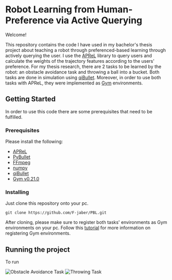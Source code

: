 # Robot Learning from Human-Preference via Active Querying


Welcome!

This repository contains the code I have used in my bachelor's thesis project about teaching a robot through preferenced-based learning through actively querying the user. I use the [APReL](https://github.com/Stanford-ILIAD/APReL)  library to query users and calculate the weights of the trajectory features according to the users' preference. For my thesis research, there are 2 tasks to be learned by the robot: an obstacle avoidance task and throwing a ball into a bucket. Both tasks are done in simulation using [qiBullet](https://github.com/softbankrobotics-research/qibullet). Moreover, in order to use both tasks with APReL, they were implemented as [Gym](https://gym.openai.com/docs/) environments.


## Getting Started
In order to use this code there are some prerequisites that need to be fulfilled.
### Prerequisites
Please install the following:
- [APReL](https://github.com/Stanford-ILIAD/APReL)
- [PyBullet](https://github.com/bulletphysics/bullet3)
- [FFmpeg](https://github.com/bulletphysics/bullet3)
- [numpy](https://numpy.org/install/)
- [qiBullet](https://github.com/softbankrobotics-research/qibullet)
- [Gym v0.21.0](https://github.com/openai/gym/releases/tag/v0.21.0)

### Installing

Just clone this repository onto your pc.

```
git clone https://github.com/F-jaber/PBL.git
```
After cloning, please make sure to register both tasks' environments as Gym environments on your pc. Follow this [tutorial](https://towardsdatascience.com/beginners-guide-to-custom-environments-in-openai-s-gym-989371673952) for more information on registering Gym environments.
## Running the project
To run 

![Obstacle Avoidance Task](https://i.ibb.co/185rGbz/Picture1.gif)
![Throwing Task](https://i.ibb.co/KzbtTfX/Picture2.gif)
